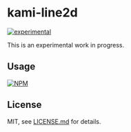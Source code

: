 # kami-line2d

[![experimental](http://badges.github.io/stability-badges/dist/experimental.svg)](http://github.com/badges/stability-badges)

This is an experimental work in progress.

## Usage

[![NPM](https://nodei.co/npm/kami-line2d.png)](https://nodei.co/npm/kami-line2d/)

## License

MIT, see [LICENSE.md](http://github.com/mattdesl/kami-line2d/blob/master/LICENSE.md) for details.
